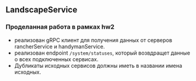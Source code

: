 ## LandscapeService

### Проделанная работа в рамках hw2
* реализован gRPC клиент для получения данных от серверов rancherService и handymanService.
* реализован endpoint `/system/statuses`, который возвдращет данные о всех подключенных сервисах.
* Дубликаты исходных сервисов должны иметь в названии имена исходных.